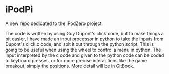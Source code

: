 # iPodPi
A new repo dedicated to the iPodZero project.

The code is written by using Guy Dupont's click code, but to make things a bit easier, I have made an input processor in python to take the inputs from Dupont's click.c code, and spit it out through the python script. This is going to be useful when using the wheel to control a menu in python. The input interpreted by the c code and given to the python code can be coded to keyboard presses, or for more precise interactions like the game breakout, simply the positions. More detail will be in GitBook.
